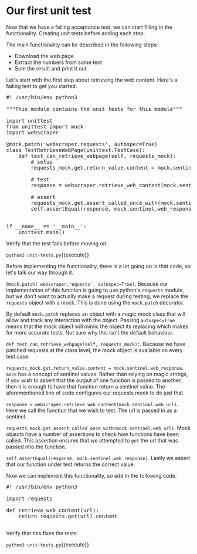 Our first unit test
===================

Now that we have a failing acceptance test, we can start filling in the
functionality.  Creating unit tests before adding each step.

The main functionality can be described in the following steps:

* Download the web page
* Extract the numbers from some text
* Sum the result and print it out

Let's start with the first step about retrieving the web content.  Here's a failing
test to get you started:

<pre class="file" data-filename="unit-tests.py" data-target="replace">
#! /usr/bin/env python3

"""This module contains the unit tests for this module"""

import unittest
from unittest import mock
import webscraper

@mock.patch('webscraper.requests', autospec=True)
class TestRetrieveWebPage(unittest.TestCase):
    def test_can_retrieve_webpage(self, requests_mock):
        # setup
        requests_mock.get.return_value.content = mock.sentinel.web_response

        # test
        response = webscraper.retrieve_web_content(mock.sentinel.web_url)

        # assert
        requests_mock.get.assert_called_once_with(mock.sentinel.web_url)
        self.assertEqual(response, mock.sentinel.web_response)


if __name__ == '__main__':
    unittest.main()
</pre>

Verify that the test fails before moving on:

`python3 unit-tests.py`{{execute}}

Before implementing the functionality, there is a lot going on in that code,
so let's talk our way through it.

`@mock.patch('webscraper.requests', autospec=True)`.  Because our implementation
of this function is going to use python's `requests` module, but we don't want to
actually make a request during testing, we replace the `requests` object with
a mock.  This is done using the `mock.patch` decorator.

By default `mock.patch` replaces an object with a magic mock class that will
allow and track any interaction with the object.  Passing `autospec=True` means
that the mock object will mimic the object its replacing which makes for more
accurate tests.  Not sure why this isn't the default behaviour.

`def test_can_retrieve_webpage(self, requests_mock):`.  Because we have patched
requests at the class level, the mock object is available on every test case.

`requests_mock.get.return_value.content = mock.sentinel.web_response`.  `mock`
has a concept of sentinel values.  Rather than relying on magic strings, if you
wish to assert that the output of one function is passed to another, then
it is enough to have that function return a sentinel value.  The aforementioned
line of code configures our requests mock to do just that.

`response = webscraper.retrieve_web_content(mock.sentinel.web_url)`.  Here we
call the function that we wish to test.  The url is passed in as a sentinel.

`requests_mock.get.assert_called_once_with(mock.sentinel.web_url)`.  Mock objects
have a number of assertions to check how functions have been called.  This assertion
ensures that we attempted to `get` the url that was passed into the function.

`self.assertEqual(response, mock.sentinel.web_response)`.  Lastly we assert that
our function under test returns the correct value.

Now we can implement this functionality, so add in the following code.

<pre class="file" data-filename="webscraper.py" data-target="replace">
#! /usr/bin/env python3

import requests

def retrieve_web_content(url):
    return requests.get(url).content

</pre>

Verify that this fixes the tests:

`python3 unit-tests.py`{{execute}}